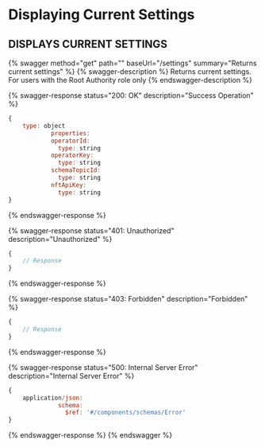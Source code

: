 # Displaying Current Settings

## DISPLAYS CURRENT SETTINGS

{% swagger method="get" path="" baseUrl="/settings" summary="Returns current settings" %}
{% swagger-description %}
Returns current settings. For users with the Root Authority role only
{% endswagger-description %}

{% swagger-response status="200: OK" description="Success Operation" %}
```javascript
{
    type: object
            properties:
			operatorId:
			  type: string
			operatorKey:
			  type: string
			schemaTopicId:
			  type: string
			nftApiKey:
			  type: string
}
```
{% endswagger-response %}

{% swagger-response status="401: Unauthorized" description="Unauthorized" %}
```javascript
{
    // Response
}
```
{% endswagger-response %}

{% swagger-response status="403: Forbidden" description="Forbidden" %}
```javascript
{
    // Response
}
```
{% endswagger-response %}

{% swagger-response status="500: Internal Server Error" description="Internal Server Error" %}
```javascript
{
    application/json:
              schema:
                $ref: '#/components/schemas/Error'
}
```
{% endswagger-response %}
{% endswagger %}
